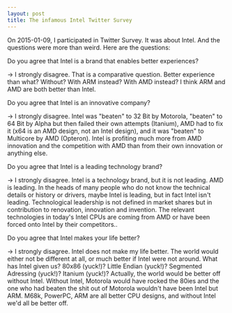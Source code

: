 ```yaml
---
layout: post
title: The infamous Intel Twitter Survey
---
```


On 2015-01-09, I participated in Twitter Survey.
It was about Intel.
And the questions were more than weird.
Here are the questions:

Do you agree that Intel is a brand that enables better experiences?

-> I strongly disagree.
That is a comparative question.
Better experience than what?
Without?
With ARM instead?
With AMD instead?
I think ARM and AMD are both better than Intel.

Do you agree that Intel is an innovative company?

-> I strongly disagree.
Intel was "beaten" to 32 Bit by Motorola, "beaten" to 64 Bit by Alpha but then failed their own attempts (Itanium), AMD had to fix it (x64 is an AMD design, not an Intel design), and it was "beaten" to Multicore by AMD (Opteron).
Intel is profiting much more from AMD innovation and the competition with AMD than from their own innovation or anything else.

Do you agree that Intel is a leading technology brand?

-> I strongly disagree.
Intel is a technology brand, but it is not leading.
AMD is leading.
In the heads of many people who do not know the technical details or history or drivers, maybe Intel is leading, but in fact Intel isn't leading.
Technological leadership is not defined in market shares but in contribution to renovation, innovation and invention.
The relevant technologies in today's Intel CPUs are coming from AMD or have been forced onto Intel by their competitors..

Do you agree that Intel makes your life better?

-> I strongly disagree.
Intel does not make my life better.
The world would either not be different at all, or much better if Intel were not around.
What has Intel given us?
80x86 (yuck!)?
Little Endian (yuck!)?
Segmented Adressing (yuck!)?
Itanium (yuck!)?
Actually, the world would be better off without Intel.
Without Intel, Motorola would have rocked the 80ies and the one who had beaten the shit out of Motorola wouldn't have been Intel but ARM.
M68k, PowerPC, ARM are all better CPU designs, and without Intel we'd all be better off.
